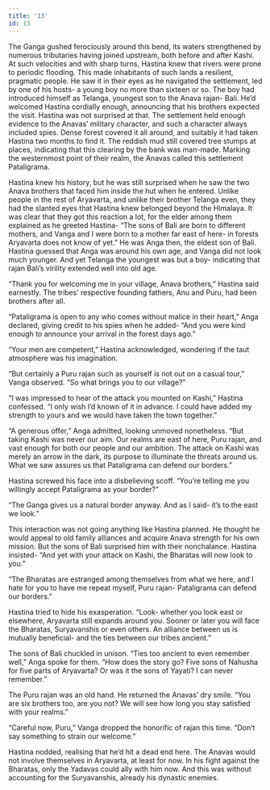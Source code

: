 ```yaml
---
title: '13'
id: 13
---
```


The Ganga gushed ferociously around this bend, its waters strengthened by numerous tributaries having joined upstream, both before and after Kashi. At such velocities and with sharp turns, Hastina knew that rivers were prone to periodic flooding. This made inhabitants of such lands a resilient, pragmatic people. He saw it in their eyes as he navigated the settlement, led by one of his hosts- a young boy no more than sixteen or so. The boy had introduced himself as Telanga, youngest son to the Anava rajan- Bali. He’d welcomed Hastina cordially enough, announcing that his brothers expected the visit. Hastina was not surprised at that. The settlement held enough evidence to the Anavas’ military character, and such a character always included spies. Dense forest covered it all around, and suitably it had taken Hastina two months to find it. The reddish mud still covered tree stumps at places, indicating that this clearing by the bank was man-made. Marking the westernmost point of their realm, the Anavas called this settlement Pataligrama. 

Hastina knew his history, but he was still surprised when he saw the two Anava brothers that faced him inside the hut when he entered. Unlike people in the rest of Aryavarta, and unlike their brother Telanga even, they had the slanted eyes that Hastina knew belonged beyond the Himalaya. It was clear that they got this reaction a lot, for the elder among them explained as he greeted Hastina- “The sons of Bali are born to different mothers, and Vanga and I were born to a mother far east of here- in forests Aryavarta does not know of yet.” He was Anga then, the eldest son of Bali. Hastina guessed that Anga was around his own age, and Vanga did not look much younger. And yet Telanga the youngest was but a boy- indicating that rajan Bali’s virility extended well into old age. 

“Thank you for welcoming me in your village, Anava brothers,” Hastina said earnestly. The tribes’ respective founding fathers, Anu and Puru, had been brothers after all. 

“Pataligrama is open to any who comes without malice in their heart,” Anga declared, giving credit to his spies when he added- “And you were kind enough to announce your arrival in the forest days ago.”

“Your men are competent,” Hastina acknowledged, wondering if the taut atmosphere was his imagination. 

“But certainly a Puru rajan such as yourself is not out on a casual tour,” Vanga observed. “So what brings you to our village?”

“I was impressed to hear of the attack you mounted on Kashi,” Hastina confessed. “I only wish I’d known of it in advance. I could have added my strength to yours and we would have taken the town together.” 

“A generous offer,” Anga admitted, looking unmoved nonetheless. “But taking Kashi was never our aim. Our realms are east of here, Puru rajan, and vast enough for both our people and our ambition. The attack on Kashi was merely an arrow in the dark, its purpose to illuminate the threats around us. What we saw assures us that Pataligrama can defend our borders.”

Hastina screwed his face into a disbelieving scoff. “You’re telling me you willingly accept Pataligrama as your border?”

“The Ganga gives us a natural border anyway. And as I said- it’s to the east we look.”

This interaction was not going anything like Hastina planned. He thought he would appeal to old family alliances and acquire Anava strength for his own mission. But the sons of Bali surprised him with their nonchalance. Hastina insisted- “And yet with your attack on Kashi, the Bharatas will now look to you.”

“The Bharatas are estranged among themselves from what we here, and I hate for you to have me repeat myself, Puru rajan- Pataligrama can defend our borders.”

Hastina tried to hide his exasperation. “Look- whether you look east or elsewhere, Aryavarta still expands around you. Sooner or later you will face the Bharatas, Suryavanshis or even others. An alliance between us is mutually beneficial- and the ties between our tribes ancient.”

The sons of Bali chuckled in unison. “Ties too ancient to even remember well,” Anga spoke for them. “How does the story go? Five sons of Nahusha for five parts of Aryavarta? Or was it the sons of Yayati? I can never remember.”

The Puru rajan was an old hand. He returned the Anavas’ dry smile. “You are six brothers too, are you not? We will see how long you stay satisfied with your realms.”

“Careful now, Puru,” Vanga dropped the honorific of rajan this time. “Don’t say something to strain our welcome.”

Hastina nodded, realising that he’d hit a dead end here. The Anavas would not involve themselves in Aryavarta, at least for now. In his fight against the Bharatas, only the Yadavas could ally with him now. And this was without accounting for the Suryavanshis, already his dynastic enemies. 